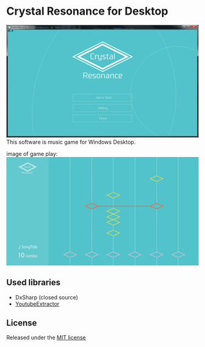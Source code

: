 # Crystal Resonance for Desktop
![TitleImage](title.png)
This software is music game for Windows Desktop.

image of game play:
![GameMainImage](gameMain.png)

## Used libraries
- DxSharp (closed source)
- [YoutubeExtractor](https://github.com/flagbug/YoutubeExtractor)

## License
Released under the [MIT license](LICENSE)